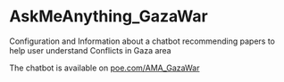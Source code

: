 # AskMeAnything_GazaWar
Configuration and Information about a chatbot recommending papers to help user understand Conflicts in Gaza area

The chatbot is available on [poe.com/AMA_GazaWar](https://poe.com/AMA_GazaWar)
